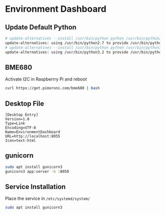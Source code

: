 # Environment Dashboard

## Update Default Python
```bash
# update-alternatives --install /usr/bin/python python /usr/bin/python2.7 1
update-alternatives: using /usr/bin/python2.7 to provide /usr/bin/python (python) in auto mode
# update-alternatives --install /usr/bin/python python /usr/bin/python3.2 2
update-alternatives: using /usr/bin/python3.2 to provide /usr/bin/python (python) in auto mode
```

## BME680
Activate I2C in Raspberrry Pi and reboot
```bash
curl https://get.pimoroni.com/bme680 | bash
```

## Desktop File
```text
[Desktop Entry]
Version=1.0
Type=Link
Encoding=UTF-8
Name=EnvironmentDashboard
URL=http://localhost:8055
Icon=text-html
```

## gunicorn
```bash
sudo apt install gunicorn3
gunicorn3 app:server -b :8050
```

## Service Installation
Place the service in ```/etc/systemd/system/```
```bash
sudo apt install gunicorn3
```
